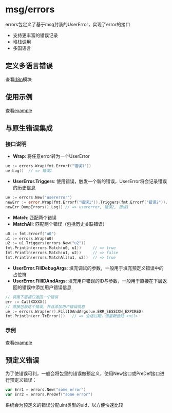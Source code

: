 # msg/errors

errors包定义了基于msg封装的UserError，实现了error的接口
- 支持更丰富的错误记录
- 堆栈调用
- 多国语言

## 定义多语言错误

查看[i18n](../i18n/README.md)模块

## 使用示例  

查看[example](example/main.go)


## 与原生错误集成

### 接口说明

- **Wrap**: 将任意error转为一个UserError

```go
ue := errors.Wrap(fmt.Errorf("错误1"))
ue.Log()  // => 错误1
```
- **UserError.Triggers**: 使用错误，触发一个新的错误，UserError将会记录错误的历史信息

```go
ue := errors.New("usererror")
newErr := error.Wrap(fmt.Errorf("错误1")).Triggers(fmt.Errorf("错误2")).Triggers(ue)
newErr.DumpErrors().Log() // => usererror, 错误2, 错误1
```

- **Match**: 匹配两个错误
- **MatchAll**: 匹配两个错误（包括历史关联错误）

```go
u0 := fmt.Errorf("u0")
u1 := errors.Wrap(u0)
u2 := u1.Triggers(errors.New("u2"))
fmt.Println(errors.Match(u0, u1))     // => true
fmt.Println(errors.Match(u1, u2))     // => false
fmt.Println(errors.MatchAll(u1, u2))  // => true
```

- **UserError.FillDebugArgs**: 填充调试的参数，一般用于填充预定义错误中的占位符
- **UserError.FillIDAndArgs**: 填充用户错误的ID与参数，一般用于直接在下层返回的错误中添加用户错误信息
```go
// 调用下层接口返回一个错误
err := CallXXXXX()
// 直接包装这个错误，并且添加用户错误信息
ue := errors.Wrap(err).FillIDAndArgs(ue.ERR_SESSION_EXPIRED)
fmt.Println(err.TrError())   // => 会话过期，请重新登陆 <nil>
```

### 示例

查看[example](example/wrap.go)


## 预定义错误
为了使错误可判，一般会将包里的错误做预定义，使用New接口或PreDef接口进行预定义错误：

```go
var Err1 = errors.New("some error")
var Err2 = errors.PreDef("some error")
```

系统会为预定义的错误分配uint类型的uid，以方便快速比较